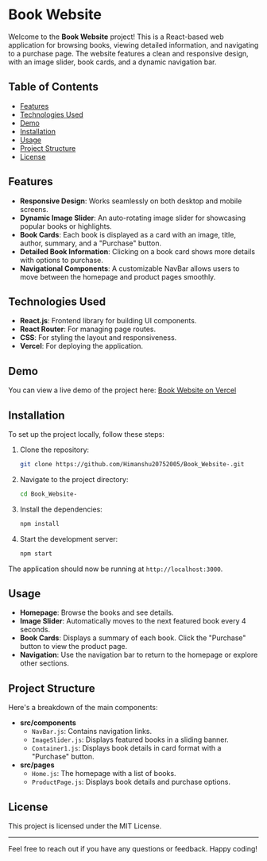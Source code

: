 # Book Website

Welcome to the **Book Website** project! This is a React-based web application for browsing books, viewing detailed information, and navigating to a purchase page. The website features a clean and responsive design, with an image slider, book cards, and a dynamic navigation bar.

## Table of Contents

- [Features](#features)
- [Technologies Used](#technologies-used)
- [Demo](#demo)
- [Installation](#installation)
- [Usage](#usage)
- [Project Structure](#project-structure)
- [License](#license)

## Features

- **Responsive Design**: Works seamlessly on both desktop and mobile screens.
- **Dynamic Image Slider**: An auto-rotating image slider for showcasing popular books or highlights.
- **Book Cards**: Each book is displayed as a card with an image, title, author, summary, and a "Purchase" button.
- **Detailed Book Information**: Clicking on a book card shows more details with options to purchase.
- **Navigational Components**: A customizable NavBar allows users to move between the homepage and product pages smoothly.

## Technologies Used

- **React.js**: Frontend library for building UI components.
- **React Router**: For managing page routes.
- **CSS**: For styling the layout and responsiveness.
- **Vercel**: For deploying the application.

## Demo

You can view a live demo of the project here: [Book Website on Vercel](https://your-vercel-link.com)

## Installation

To set up the project locally, follow these steps:

1. Clone the repository:
    ```bash
    git clone https://github.com/Himanshu20752005/Book_Website-.git
    ```
2. Navigate to the project directory:
    ```bash
    cd Book_Website-
    ```
3. Install the dependencies:
    ```bash
    npm install
    ```
4. Start the development server:
    ```bash
    npm start
    ```

The application should now be running at `http://localhost:3000`.

## Usage

- **Homepage**: Browse the books and see details.
- **Image Slider**: Automatically moves to the next featured book every 4 seconds.
- **Book Cards**: Displays a summary of each book. Click the "Purchase" button to view the product page.
- **Navigation**: Use the navigation bar to return to the homepage or explore other sections.

## Project Structure

Here's a breakdown of the main components:

- **src/components**
  - `NavBar.js`: Contains navigation links.
  - `ImageSlider.js`: Displays featured books in a sliding banner.
  - `Container1.js`: Displays book details in card format with a "Purchase" button.
- **src/pages**
  - `Home.js`: The homepage with a list of books.
  - `ProductPage.js`: Displays book details and purchase options.

## License

This project is licensed under the MIT License.

---

Feel free to reach out if you have any questions or feedback. Happy coding!



